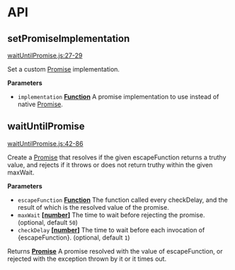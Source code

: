 # API

## setPromiseImplementation

[waitUntilPromise.js:27-29](https://github.com/SimenB/wait-until-promise/blob/2868863c0f85ee92a15ec709811f71ad1fa5845c/waitUntilPromise.js#L27-L29 "Source code on GitHub")

Set a custom [Promise](https://developer.mozilla.org/en-US/docs/Web/JavaScript/Reference/Global_Objects/Promise) implementation.

**Parameters**

-   `implementation` **[Function](https://developer.mozilla.org/en-US/docs/Web/JavaScript/Reference/Statements/function)** A promise implementation to use instead of native [Promise](https://developer.mozilla.org/en-US/docs/Web/JavaScript/Reference/Global_Objects/Promise).

## waitUntilPromise

[waitUntilPromise.js:42-86](https://github.com/SimenB/wait-until-promise/blob/2868863c0f85ee92a15ec709811f71ad1fa5845c/waitUntilPromise.js#L42-L86 "Source code on GitHub")

Create a [Promise](https://developer.mozilla.org/en-US/docs/Web/JavaScript/Reference/Global_Objects/Promise) that resolves if the given escapeFunction returns a truthy value, and rejects if it throws
or does not return truthy within the given maxWait.

**Parameters**

-   `escapeFunction` **[Function](https://developer.mozilla.org/en-US/docs/Web/JavaScript/Reference/Statements/function)** The function called every checkDelay, and the result of which is the resolved
    value of the promise.
-   `maxWait` **\[[number](https://developer.mozilla.org/en-US/docs/Web/JavaScript/Reference/Global_Objects/Number)]** The time to wait before rejecting the promise. (optional, default `50`)
-   `checkDelay` **\[[number](https://developer.mozilla.org/en-US/docs/Web/JavaScript/Reference/Global_Objects/Number)]** The time to wait before each invocation of {escapeFunction}. (optional, default `1`)

Returns **[Promise](https://developer.mozilla.org/en-US/docs/Web/JavaScript/Reference/Global_Objects/Promise)** A promise resolved with the value of escapeFunction, or rejected with the exception thrown by it
or it times out.
